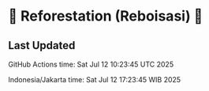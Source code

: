 
# 🌳 Reforestation (Reboisasi) 🌲

## Last Updated

GitHub Actions time: Sat Jul 12 10:23:45 UTC 2025

Indonesia/Jakarta time: Sat Jul 12 17:23:45 WIB 2025
